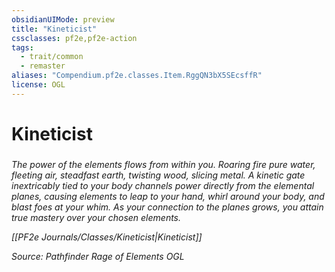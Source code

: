```yaml
---
obsidianUIMode: preview
title: "Kineticist"
cssclasses: pf2e,pf2e-action
tags:
  - trait/common
  - remaster
aliases: "Compendium.pf2e.classes.Item.RggQN3bX5SEcsffR"
license: OGL
---
```

# Kineticist

### 






_The power of the elements flows from within you. Roaring fire pure water, fleeting air, steadfast earth, twisting wood, slicing metal. A kinetic gate inextricably tied to your body channels power directly from the elemental planes, causing elements to leap to your hand, whirl around your body, and blast foes at your whim. As your connection to the planes grows, you attain true mastery over your chosen elements._

_[[PF2e Journals/Classes/Kineticist|Kineticist]]_

*Source: Pathfinder Rage of Elements*
*OGL*